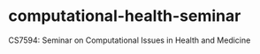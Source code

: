 computational-health-seminar
============================

CS7594: Seminar on Computational Issues in Health and Medicine
